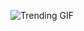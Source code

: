![Trending GIF](https://media2.giphy.com/media/v1.Y2lkPThiYjIxNzcydjdxNmU4Nm1nMDM1MzlkcXVmYTlrNzEyeGx5cG0yamR3aWU4dWhhaCZlcD12MV9naWZzX3NlYXJjaCZjdD1n/GfLyPobJEnWDBJOhye/giphy.gif)

